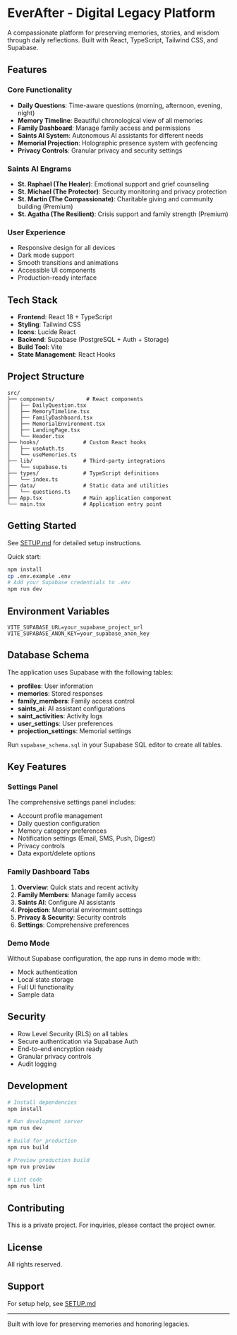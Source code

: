 # EverAfter - Digital Legacy Platform

A compassionate platform for preserving memories, stories, and wisdom through daily reflections. Built with React, TypeScript, Tailwind CSS, and Supabase.

## Features

### Core Functionality
- **Daily Questions**: Time-aware questions (morning, afternoon, evening, night)
- **Memory Timeline**: Beautiful chronological view of all memories
- **Family Dashboard**: Manage family access and permissions
- **Saints AI System**: Autonomous AI assistants for different needs
- **Memorial Projection**: Holographic presence system with geofencing
- **Privacy Controls**: Granular privacy and security settings

### Saints AI Engrams
- **St. Raphael (The Healer)**: Emotional support and grief counseling
- **St. Michael (The Protector)**: Security monitoring and privacy protection  
- **St. Martin (The Compassionate)**: Charitable giving and community building (Premium)
- **St. Agatha (The Resilient)**: Crisis support and family strength (Premium)

### User Experience
- Responsive design for all devices
- Dark mode support
- Smooth transitions and animations
- Accessible UI components
- Production-ready interface

## Tech Stack

- **Frontend**: React 18 + TypeScript
- **Styling**: Tailwind CSS
- **Icons**: Lucide React
- **Backend**: Supabase (PostgreSQL + Auth + Storage)
- **Build Tool**: Vite
- **State Management**: React Hooks

## Project Structure

```
src/
├── components/          # React components
│   ├── DailyQuestion.tsx
│   ├── MemoryTimeline.tsx
│   ├── FamilyDashboard.tsx
│   ├── MemorialEnvironment.tsx
│   ├── LandingPage.tsx
│   └── Header.tsx
├── hooks/              # Custom React hooks
│   ├── useAuth.ts
│   └── useMemories.ts
├── lib/                # Third-party integrations
│   └── supabase.ts
├── types/              # TypeScript definitions
│   └── index.ts
├── data/               # Static data and utilities
│   └── questions.ts
├── App.tsx             # Main application component
└── main.tsx            # Application entry point
```

## Getting Started

See [SETUP.md](./SETUP.md) for detailed setup instructions.

Quick start:
```bash
npm install
cp .env.example .env
# Add your Supabase credentials to .env
npm run dev
```

## Environment Variables

```env
VITE_SUPABASE_URL=your_supabase_project_url
VITE_SUPABASE_ANON_KEY=your_supabase_anon_key
```

## Database Schema

The application uses Supabase with the following tables:
- **profiles**: User information
- **memories**: Stored responses
- **family_members**: Family access control
- **saints_ai**: AI assistant configurations  
- **saint_activities**: Activity logs
- **user_settings**: User preferences
- **projection_settings**: Memorial settings

Run `supabase_schema.sql` in your Supabase SQL editor to create all tables.

## Key Features

### Settings Panel
The comprehensive settings panel includes:
- Account profile management
- Daily question configuration
- Memory category preferences
- Notification settings (Email, SMS, Push, Digest)
- Privacy controls
- Data export/delete options

### Family Dashboard Tabs
1. **Overview**: Quick stats and recent activity
2. **Family Members**: Manage family access
3. **Saints AI**: Configure AI assistants
4. **Projection**: Memorial environment settings
5. **Privacy & Security**: Security controls
6. **Settings**: Comprehensive preferences

### Demo Mode
Without Supabase configuration, the app runs in demo mode with:
- Mock authentication
- Local state storage
- Full UI functionality
- Sample data

## Security

- Row Level Security (RLS) on all tables
- Secure authentication via Supabase Auth
- End-to-end encryption ready
- Granular privacy controls
- Audit logging

## Development

```bash
# Install dependencies
npm install

# Run development server
npm run dev

# Build for production
npm run build

# Preview production build
npm run preview

# Lint code
npm run lint
```

## Contributing

This is a private project. For inquiries, please contact the project owner.

## License

All rights reserved.

## Support

For setup help, see [SETUP.md](./SETUP.md)

---

Built with love for preserving memories and honoring legacies.
